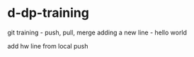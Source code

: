 # d-dp-training
git training - push, pull, merge
adding a new line - hello world

add hw line from local push
